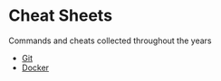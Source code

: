 # Cheat Sheets

Commands and cheats collected throughout the years

- [Git](./GIT.md)
- [Docker](./DOCKER.md)
